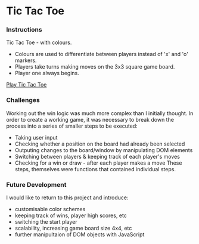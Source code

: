 # Tic Tac Toe
### Instructions

Tic Tac Toe - with colours. 
* Colours are used to differentiate between players instead of 'x' and 'o' markers.
* Players take turns making moves on the 3x3 square game board.
* Player one always begins.

[Play Tic Tac Toe](https://j-schreiner.github.io/tic_tac_toe/)

### Challenges
Working out the win logic was much more complex than I initially thought. In order to create a working game, it was necessary to break down the process into a series of smaller steps to be executed:
* Taking user input
* Checking whether a position on the board had already been selected
* Outputing changes to the board/window by manipulating DOM elements
* Switching between players & keeping track of each player's moves
* Checking for a win or draw - after each player makes a move
These steps, themselves were functions that contained individual steps.

### Future Development
I would like to return to this project and introduce:
* customisable color schemes
* keeping track of wins, player high scores, etc
* switching the start player
* scalability, increasing game board size 4x4, etc
* further manipultaion of DOM objects with JavaScript